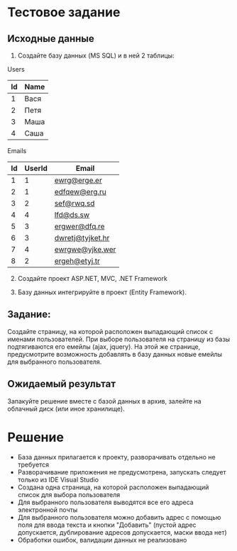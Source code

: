# Тестовое задание

## Исходные данные
1. Создайте базу данных (MS SQL) и в ней 2 таблицы:

Users

|Id| Name|
|--|-----|
|1| Вася|
|2| Петя|
|3| Маша|
|4| Саша|


Emails

Id| UserId| Email
--|-------|------
1| 1| ewrg@erge.er
2| 1| edfqew@erg.ru
3| 2| sef@rwq.sd
4| 4| lfd@ds.sw
5| 3| ergwer@dfq.re
6| 3| dwretj@tyjket.hr
7| 4| ewrgwe@yjke.wer
8| 2| ergeh@etyj.tr

2. Создайте проект ASP.NET, MVC, .NET Framework

3. Базу данных интегрируйте в проект (Entity Framework).

## Задание:
Создайте страницу, на которой расположен выпадающий список с именами пользователей. При
выборе пользователя на страницу из базы подтягиваются его емейлы (ajax, jquery).
На этой же странице, предусмотрите возможность добавлять в базу данных новые емейлы для
выбранного пользователя.

## Ожидаемый результат
Запакуйте решение вместе с базой данных в архив, залейте на облачный диск (или иное
хранилище).

# Решение
- База данных прилагается к проекту, разворачивать отдельно не требуется
- Разворачивание приложения не предусмотрена, запускать следует только из IDE Visual Studio
- Создана одна страница, на которой расположен выпадающий список для выбора пользователя
- Для выбранного пользователя выводятся все его адреса электронной почты
- Для выбранного пользователя можно добавить адрес с помощью поля для ввода текста и кнопки "Добавить" (пустой адрес допускается, дублирование адресов допускается, маски ввода нет)
- Обработки ошибок, валидации данных не реализовано
